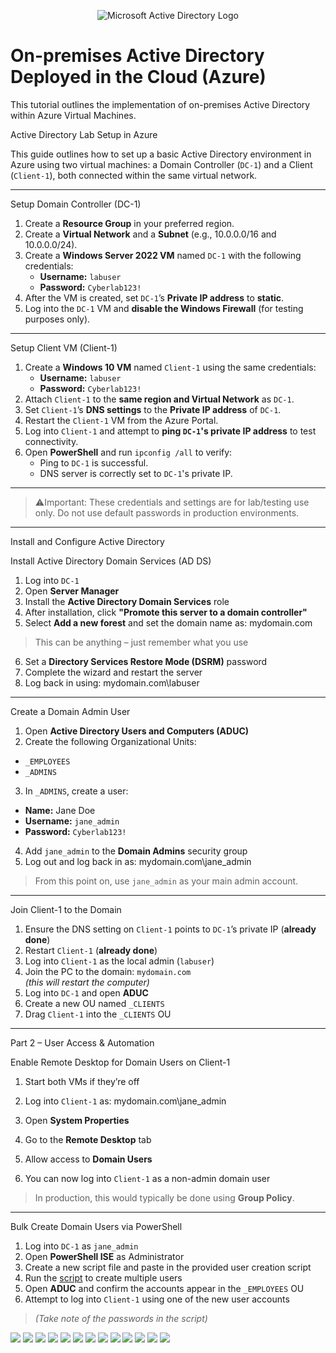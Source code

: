 <p align="center">
<img src="https://i.imgur.com/pU5A58S.png" alt="Microsoft Active Directory Logo"/>
</p>

<h1>On-premises Active Directory Deployed in the Cloud (Azure)</h1>
This tutorial outlines the implementation of on-premises Active Directory within Azure Virtual Machines.<br />


Active Directory Lab Setup in Azure

This guide outlines how to set up a basic Active Directory environment in Azure using two virtual machines: a Domain Controller (`DC-1`) and a Client (`Client-1`), both connected within the same virtual network.

---

Setup Domain Controller (DC-1)

1. Create a **Resource Group** in your preferred region.
2. Create a **Virtual Network** and a **Subnet** (e.g., 10.0.0.0/16 and 10.0.0.0/24).
3. Create a **Windows Server 2022 VM** named `DC-1` with the following credentials:
   - **Username:** `labuser`
   - **Password:** `Cyberlab123!`
4. After the VM is created, set `DC-1`’s **Private IP address** to **static**.
5. Log into the `DC-1` VM and **disable the Windows Firewall** (for testing purposes only).

---

Setup Client VM (Client-1)

1. Create a **Windows 10 VM** named `Client-1` using the same credentials:
   - **Username:** `labuser`
   - **Password:** `Cyberlab123!`
2. Attach `Client-1` to the **same region and Virtual Network** as `DC-1`.
3. Set `Client-1`’s **DNS settings** to the **Private IP address** of `DC-1`.
4. Restart the `Client-1` VM from the Azure Portal.
5. Log into `Client-1` and attempt to **ping `DC-1`'s private IP address** to test connectivity.
6. Open **PowerShell** and run `ipconfig /all` to verify:
   - Ping to `DC-1` is successful.
   - DNS server is correctly set to `DC-1`'s private IP.

---

> ⚠️Important: 
> These credentials and settings are for lab/testing use only. Do not use default passwords in production environments.

---

Install and Configure Active Directory

Install Active Directory Domain Services (AD DS)

1. Log into `DC-1`
2. Open **Server Manager**
3. Install the **Active Directory Domain Services** role
4. After installation, click **"Promote this server to a domain controller"**
5. Select **Add a new forest** and set the domain name as: mydomain.com

> This can be anything – just remember what you use
6. Set a **Directory Services Restore Mode (DSRM)** password
7. Complete the wizard and restart the server
8. Log back in using: mydomain.com\labuser


---

Create a Domain Admin User

1. Open **Active Directory Users and Computers (ADUC)**
2. Create the following Organizational Units:
- `_EMPLOYEES`
- `_ADMINS`
3. In `_ADMINS`, create a user:
- **Name:** Jane Doe  
- **Username:** `jane_admin`  
- **Password:** `Cyberlab123!`
4. Add `jane_admin` to the **Domain Admins** security group
5. Log out and log back in as: mydomain.com\jane_admin


> From this point on, use `jane_admin` as your main admin account.

---

Join Client-1 to the Domain

1. Ensure the DNS setting on `Client-1` points to `DC-1`’s private IP (**already done**)
2. Restart `Client-1` (**already done**)
3. Log into `Client-1` as the local admin (`labuser`)
4. Join the PC to the domain: `mydomain.com`  
_(this will restart the computer)_
5. Log into `DC-1` and open **ADUC**
6. Create a new OU named `_CLIENTS`
7. Drag `Client-1` into the `_CLIENTS` OU


---

Part 2 – User Access & Automation

Enable Remote Desktop for Domain Users on Client-1

1. Start both VMs if they’re off
2. Log into `Client-1` as: mydomain.com\jane_admin

3. Open **System Properties**
4. Go to the **Remote Desktop** tab
5. Allow access to **Domain Users**
6. You can now log into `Client-1` as a non-admin domain user

> In production, this would typically be done using **Group Policy**.

---

Bulk Create Domain Users via PowerShell

1. Log into `DC-1` as `jane_admin`
2. Open **PowerShell ISE** as Administrator
3. Create a new script file and paste in the provided user creation script
4. Run the [script](https://github.com/rubentotterman/ad-script/blob/main/script.ps1) to create multiple users
5. Open **ADUC** and confirm the accounts appear in the `_EMPLOYEES` OU
6. Attempt to log into `Client-1` using one of the new user accounts  
> _(Take note of the passwords in the script)_




![](screenshots/vms.png)
![](screenshots/dns.PNG)
![](screenshots/Static.PNG)
![](screenshots/dns-ping.PNG)
![](screenshots/installing.PNG)
![](screenshots/ou.PNG)
![](screenshots/Admin.PNG)
![](screenshots/loginadmin.PNG)
![](screenshots/domainjoined.PNG)
![](screenshots/domainusers.PNG)
![](screenshots/client1.PNG)
![](screenshots/bulk.PNG)
![](screenshots/users.PNG)











